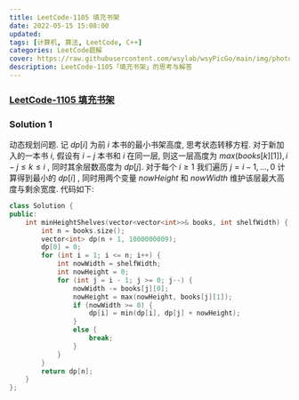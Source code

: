 ```yaml
---
title: LeetCode-1105 填充书架 
date: 2022-05-15 15:08:00
updated:
tags: [计算机, 算法, LeetCode, C++]
categories: LeetCode题解
cover: https://raw.githubusercontent.com/wsylab/wsyPicGo/main/img/photo-1515542706656-8e6ef17a1521
description: LeetCode-1105「填充书架」的思考与解答
---
```

### [LeetCode-1105 填充书架](https://leetcode.cn/problems/filling-bookcase-shelves/)

### Solution 1
动态规划问题.
记 $dp[i]$ 为前 $i$ 本书的最小书架高度, 思考状态转移方程. 对于新加入的一本书 $i$, 假设有 $i - j$ 本书和 $i$ 在同一层, 则这一层高度为 $max(books[k][1]), i - j\leq k \leq i$ , 同时其余层数高度为 $dp[j]$. 对于每个 $i \geq 1$ 我们遍历 $j = i - 1,...,0$ 计算得到最小的 $dp[i]$ , 同时用两个变量 $nowHeight$ 和 $nowWidth$ 维护该层最大高度与剩余宽度.
代码如下:
```C++
class Solution {
public:
    int minHeightShelves(vector<vector<int>>& books, int shelfWidth) {
        int n = books.size();
        vector<int> dp(n + 1, 1000000009);
        dp[0] = 0;
        for (int i = 1; i <= n; i++) {
            int nowWidth = shelfWidth;
            int nowHeight = 0;
            for (int j = i - 1; j >= 0; j--) {
                nowWidth -= books[j][0];
                nowHeight = max(nowHeight, books[j][1]);
                if (nowWidth >= 0) {
                    dp[i] = min(dp[i], dp[j] + nowHeight);
                }
                else {
                    break;
                }
            }
        }
        return dp[n];
    }
};
```